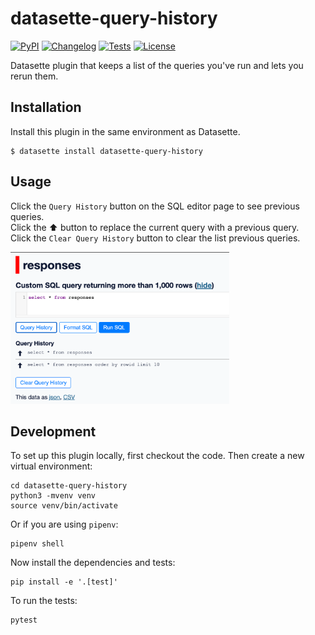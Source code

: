 # datasette-query-history

[![PyPI](https://img.shields.io/pypi/v/datasette-query-history.svg)](https://pypi.org/project/datasette-query-history/)
[![Changelog](https://img.shields.io/github/v/release/bretwalker/datasette-query-history?include_prereleases&label=changelog)](https://github.com/bretwalker/datasette-query-history/releases)
[![Tests](https://github.com/bretwalker/datasette-query-history/workflows/Test/badge.svg)](https://github.com/bretwalker/datasette-query-history/actions?query=workflow%3ATest)
[![License](https://img.shields.io/badge/license-Apache%202.0-blue.svg)](https://github.com/bretwalker/datasette-query-history/blob/main/LICENSE)

Datasette plugin that keeps a list of the queries you've run and lets you rerun them.

## Installation

Install this plugin in the same environment as Datasette.

    $ datasette install datasette-query-history

## Usage

Click the `Query History` button on the SQL editor page to see previous queries.  
Click the ⬆︎ button to replace the current query with a previous query.  
Click the `Clear Query History` button to clear the list previous queries.

<img src="./docs/datasette-query-history-example1.png" width="350px" alt="Screenshot of plugin">

## Development

To set up this plugin locally, first checkout the code. Then create a new virtual environment:

    cd datasette-query-history
    python3 -mvenv venv
    source venv/bin/activate

Or if you are using `pipenv`:

    pipenv shell

Now install the dependencies and tests:

    pip install -e '.[test]'

To run the tests:

    pytest
